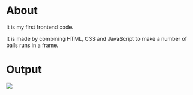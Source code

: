 # About
It is my first frontend code.

It is made by combining HTML, CSS and JavaScript to make a number of balls runs in a frame.

# Output
![](https://github.com/YoussefAMKamal/Running-Balls/blob/main/Output.gif)

